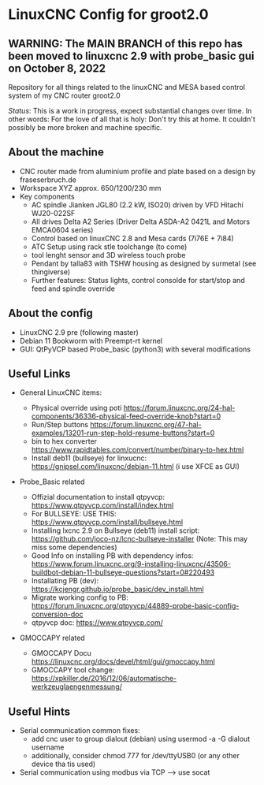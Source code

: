 # LinuxCNC Config for groot2.0
## WARNING: The MAIN BRANCH of this repo has been moved to linuxcnc 2.9 with probe_basic gui on October 8, 2022 

Repository for all things related to the linuxCNC and MESA based control system of my CNC router groot2.0

_Status_: This is a work in progress, expect substantial changes over time. In other words: For the love of all that is holy: Don't try this at home. It couldn't possibly be more broken and machine specific.

## About the machine
* CNC router made from aluminium profile and plate based on a design by fraseserbruch.de
* Workspace XYZ approx. 650/1200/230 mm
* Key components
    * AC spindle Jianken JGL80 (2.2 kW, ISO20) driven by VFD Hitachi WJ20-022SF
    * All drives Delta A2 Series (Driver Delta ASDA-A2 0421L and Motors EMCA0604 series)
    * Control based on linuxCNC 2.8 and Mesa cards (7i76E + 7i84)
    * ATC Setup using rack stle toolchange (to come)
    * tool lenght sensor and 3D wireless touch probe
    * Pendant by talla83 with TSHW housing as designed by surmetal (see thingiverse)
    * Further features: Status lights, control consolde for start/stop and feed and spindle override

## About the config
* LinuxCNC 2.9 pre (following master)
* Debian 11 Bookworm with Preempt-rt kernel 
* GUI: QtPyVCP based Probe_basic (python3) with several modifications 
## Useful Links 
* General LinuxCNC items:
    * Physical override using poti https://forum.linuxcnc.org/24-hal-components/36336-physical-feed-override-knob?start=0
    * Run/Step buttons https://forum.linuxcnc.org/47-hal-examples/13201-run-step-hold-resume-buttons?start=0
    * bin to hex converter https://www.rapidtables.com/convert/number/binary-to-hex.html
    * Install deb11 (bullseye) for linxucnc: https://gnipsel.com/linuxcnc/debian-11.html (i use XFCE as GUI)
    
* Probe_Basic related
    * Offizial documentation to install qtpyvcp: https://www.qtpyvcp.com/install/index.html
    * For BULLSEYE: USE THIS: https://www.qtpyvcp.com/install/bullseye.html
    * Installing lxcnc 2.9 on Bullseye (deb11) install script: https://github.com/joco-nz/lcnc-bullseye-installer (Note: This may miss some dependencies)
    * Good Info on installing PB with dependency infos: https://www.forum.linuxcnc.org/9-installing-linuxcnc/43506-buildbot-debian-11-bullseye-questions?start=0#220493
    * Installating PB (dev): https://kcjengr.github.io/probe_basic/dev_install.html 
    * Migrate working config to PB: https://forum.linuxcnc.org/qtpyvcp/44889-probe-basic-config-conversion-doc
    * qtpyvcp doc: https://www.qtpyvcp.com/
* GMOCCAPY related
    * GMOCCAPY Docu https://linuxcnc.org/docs/devel/html/gui/gmoccapy.html
    * GMOCCAPY tool change: https://xpkiller.de/2016/12/06/automatische-werkzeuglaengenmessung/


## Useful Hints
* Serial communication common fixes: 
    * add cnc user to group dialout (debian) using usermod -a -G dialout username
    * additionally, consider chmod 777 for /dev/ttyUSB0 (or any other device tha tis used)
* Serial communication using modbus via TCP --> use socat
